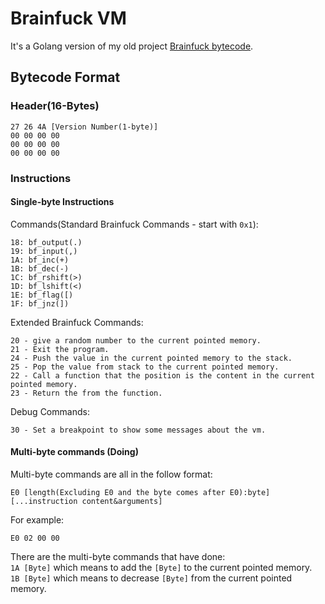 # Brainfuck VM

It's a Golang version of my old project [Brainfuck bytecode](https://github.com/onion108/Brainfuck-bytecode).

## Bytecode Format
### Header(16-Bytes)
```
27 26 4A [Version Number(1-byte)] 
00 00 00 00
00 00 00 00
00 00 00 00
```

### Instructions
#### Single-byte Instructions
Commands(Standard Brainfuck Commands - start with `0x1`):<br>
```
18: bf_output(.)
19: bf_input(,)
1A: bf_inc(+)
1B: bf_dec(-)
1C: bf_rshift(>)
1D: bf_lshift(<)
1E: bf_flag([)
1F: bf_jnz(])
```
Extended Brainfuck Commands: 
```
20 - give a random number to the current pointed memory.
21 - Exit the program.
24 - Push the value in the current pointed memory to the stack.
25 - Pop the value from stack to the current pointed memory.
22 - Call a function that the position is the content in the current pointed memory.
23 - Return the from the function.
```
Debug Commands:
```
30 - Set a breakpoint to show some messages about the vm.
```
#### Multi-byte commands (Doing)

Multi-byte commands are all in the follow format:
```
E0 [length(Excluding E0 and the byte comes after E0):byte] [...instruction content&arguments]
```
For example:
```
E0 02 00 00
```

There are the multi-byte commands that have done:<br>
`1A [Byte]` which means to add the `[Byte]` to the current pointed memory.<br>
`1B [Byte]` which means to decrease `[Byte]` from the current pointed memory.
